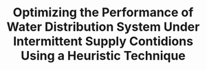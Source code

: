 ---
title: "Optimizing the Performance of Water Distribution System Under Intermittent Supply Contidions Using a Heuristic Technique"
collection: publications
permalink: '/files/2022_Perelman et al.pdf'
link: '/files/2022_Perelman et al.pdf'
citation: 'Perelman, G., Xing, L., Housh, M., Kandiah, V., Fishbain, B., Shafiee, E., 2022. Optimizing the Performance of Water Distribution System Under Intermittent Supply Contidions Using a Heuristic Technique. WDSA-CCWI Joint Conference, Valencia, Spain, 18-22 July 2022'
---